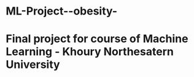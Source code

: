 # ML-Project--obesity-
# Final project for course of Machine Learning - Khoury Northesatern University
